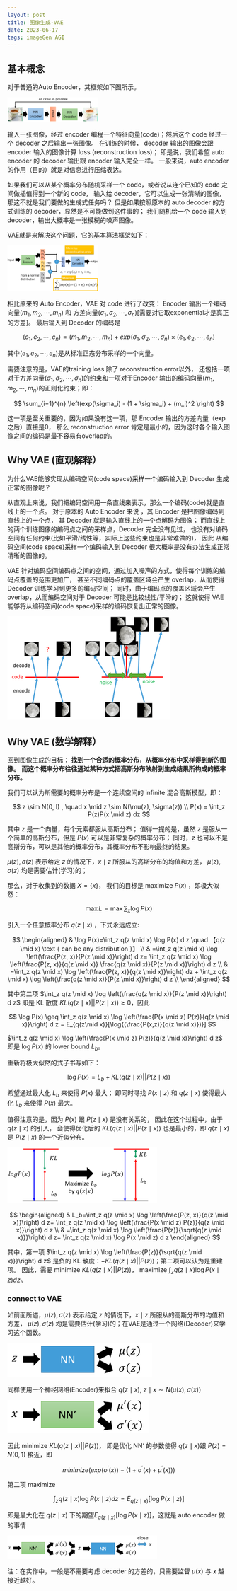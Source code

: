 ```yaml
---
layout: post
title: 图像生成-VAE
date: 2023-06-17
tags: imageGen AGI
---
```


## 基本概念

对于普通的Auto Encoder，其框架如下图所示。

<img src="/images/posts/imggen/VAE_00.png" alt="Auto Encoder" style="zoom:20%;" />
<!-- ![Auto Encoder](/images/posts/imggen/VAE_00.png) -->

输入一张图像，经过 encoder 编程一个特征向量(code)；然后这个 code 经过一个 decoder 之后输出一张图像。
在训练的时候， decoder 输出的图像会跟 encoder 输入的图像计算 loss (reconstruction loss)；
即是说，我们希望 auto encoder 的 decoder 输出跟 encoder 输入完全一样。
一般来说，auto encoder 的作用（目的）就是对信息进行压缩表达。

如果我们可以从某个概率分布随机采样一个 code，或者说从连个已知的 code 之间做插值得到一个新的 code，
输入给 decoder，它可以生成一张清晰的图像，那这不就是我们要做的生成式任务吗？
但是如果按照原本的 auto decoder 的方式训练的 decoder，显然是不可能做到这件事的；
我们随机给一个 code 输入到 decoder，输出大概率是一张模糊的噪声图像。

VAE就是来解决这个问题，它的基本算法框架如下：

<img src="/images/posts/imggen/VAE_01.png" alt="VAE" style="zoom:20%;" />
<!-- ![VAE](/images/posts/imggen/VAE_01.png) -->

相比原来的 Auto Encoder，VAE 对 code 进行了改变：
Encoder 输出一个编码向量$(m_1,m_2,\cdots,m_n)$ 和
方差向量$(\sigma_1,\sigma_2,\cdots,\sigma_n)$[需要对它取exponential才是真正的方差]。
最后输入到 Decoder 的编码是

$$
(c_1,c_2,\cdots,c_n) = (m_1,m_2,\cdots,m_n) +
exp(\sigma_1,\sigma_2,\cdots,\sigma_n) \times (e_1,e_2,\cdots,e_n)
$$

其中$(e_1,e_2,\cdots,e_n)$是从标准正态分布采样的一个向量。

需要注意的是，VAE的training loss 除了 reconstruction error以外，
还包括一项对于方差向量$(\sigma_1,\sigma_2,\cdots,\sigma_n)$的约束和一项对于Encoder
输出的编码向量$(m_1,m_2,\cdots,m_n)$的正则化约束；即：

$$
\sum_{i=1}^{n} \left(exp(\sigma_i) - (1 + \sigma_i) + (m_i)^2 \right)
$$

这一项是至关重要的，因为如果没有这一项，那 Encoder 输出的方差向量（exp之后）直接是0，
那么 reconstruction error 肯定是最小的，因为这时各个输入图像之间的编码是最不容易有overlap的。

## Why VAE (直观解释）

为什么VAE能够实现从编码空间(code space)采样一个编码输入到 Decoder 生成正常的图像呢？

从直观上来说，我们把编码空间用一条直线来表示，那么一个编码(code)就是直线上的一个点。
对于原本的 Auto Encoder 来说 ，其 Encoder 是把图像编码到直线上的一个点，
其 Decoder 就是输入直线上的一个点解码为图像；
而直线上的两个训练图像的编码点之间的采样点，Decoder 完全没有见过，
也没有对编码空间有任何约束(比如平滑/线性等，实际上这些约束也是非常难做的)，
因此 从编码空间(code space)采样一个编码输入到 Decoder 很大概率是没有办法生成正常清晰的图像的。

VAE 针对编码空间编码点之间的空间，通过加入噪声的方式，使得每个训练的编码点覆盖的范围更加广，
甚至不同编码点的覆盖区域会产生 overlap，从而使得 Decoder 训练学习到更多的编码空间；
同时，由于编码点的覆盖区域会产生 overlap，从而编码空间对于 Decoder 可能是比较线性/平滑的；
这就使得 VAE 能够将从编码空间(code space)采样的编码恢复出正常的图像。

<img src="/images/posts/imggen/VAE_02.png" alt="intuitiveVAE" style="zoom:36%;" />
<!-- ![intuitive VAE](/images/posts/imggen/VAE_02.png) -->

## Why VAE (数学解释）

回到[图像生成的目标](https://iyuqinl.github.io/2023/04/image_generation_concept/)：
**找到一个合适的概率分布，从概率分布中采样得到新的图像。**
**而这个概率分布往往通过某种方式把高斯分布映射到生成结果所构成的概率分布。**

我们可以认为所需要的概率分布是一个连续空间的 infinite 混合高斯模型，即：

$$
z \sim N(0, I) , \quad x \mid z \sim N(\mu(z), \sigma(z)) \\
P(x) = \int_z P(z)P(x \mid z) dz
$$

其中 $z$ 是一个向量，每个元素都服从高斯分布；
值得一提的是，虽然 $z$ 是服从一个简单的高斯分布，但是 $P(x)$ 可以是非常复杂的概率分布；
同时，$z$ 也可以不是高斯分布，可以是其他的概率分布，其概率分布不影响最终的结果。

$\mu(z), \sigma(z)$ 表示给定 $z$ 的情况下，$x \mid z$ 所服从的高斯分布的均值和方差，
$\mu(z), \sigma(z)$ 均是需要估计(学习)的；

那么，对于收集到的数据 $X = \{x\}$，
我们的目标是 maximize $P(x)$ ，即极大似然：

$$
 \max L = \max \sum_{x} \log P(x)
$$

引入一个任意概率分布 $q(z \mid x)$ ，下式永远成立:

$$
\begin{aligned}
& \log P(x)=\int_z q(z \mid x) \log P(x) d z \quad 【q(z \mid x)
\text { can be any distribution }】 \\
& =\int_z q(z \mid x) \log \left(\frac{P(z, x)}{P(z \mid x)}\right) d z=
\int_z q(z \mid x) \log \left(\frac{P(z, x)}{q(z \mid x)}
\frac{q(z \mid x)}{P(z \mid x)}\right) d z \\
& =\int_z q(z \mid x) \log \left(\frac{P(z, x)}{q(z \mid x)}\right) dz +
\int_z q(z \mid x) \log \left(\frac{q(z \mid x)}{P(z \mid x)}\right) d z \\
\end{aligned}
$$

其中第二项 $\int_z q(z \mid x) \log \left(\frac{q(z \mid x)}{P(z \mid x)}\right) d z$
即是 KL 散度 $KL\left(q(z\mid x) || P(z \mid x) \right)\geq 0$，因此

$$
\log P(x) \geq \int_z q(z \mid x)
\log \left(\frac{P(x \mid z) P(z)}{q(z \mid x)}\right) d z =
E_{q(z\mid x)}[\log{(\frac{P(x,z)}{q(z \mid x)})}]
$$

$\int_z q(z \mid x) \log \left(\frac{P(x \mid z) P(z)}{q(z \mid x)}\right) d z$
即是 $\log P(x)$ 的 lower bound $L_b$。

重新将极大似然的式子书写如下：

$$
\log P(x) = L_b + KL\left(q(z\mid x) || P(z \mid x) \right)
$$

希望通过最大化 $L_b$ 来使得 $P(x)$  最大；
即同时寻找 $P(x\mid z)$ 和 $q(z \mid x)$
使得最大化 $L_b$ 来使得 $P(x)$  最大。

值得注意的是，因为 $P(x)$
跟 $P(z \mid x)$ 是没有关系的，
因此在这个过程中，由于 $q(z \mid x)$ 的引入，
会使得优化后的 $KL\left(q(z\mid x) || P(z \mid x) \right)$
也是最小的，即 $q(z \mid x)$ 是
$P(z \mid x)$ 的一个近似分布。

<img src="/images/posts/imggen/VAE_03.png" alt="log likely" style="zoom:33%;" />
<!-- ![log likely](/images/posts/imggen/VAE_03.png) -->

$$
\begin{aligned}
& L_b=\int_z q(z \mid x) \log \left(\frac{P(z, x)}{q(z \mid x)}\right) d z=
\int_z q(z \mid x) \log \left(\frac{P(x \mid z) P(z)}{q(z \mid x)}\right) d z \\
& =\int_z q(z \mid x) \log \left(\frac{P(z)}{\sqrt{q(z \mid x)}}\right) d z+
\int_z q(z \mid x) \log P(x \mid z) d z
\end{aligned}
$$

其中，第一项 $\int_z q(z \mid x) \log \left(\frac{P(z)}{\sqrt{q(z \mid x)}}\right) d z$
是负的 KL 散度：$-KL(q(z\mid x) || P(z))$；第二项可以认为是重建项。
因此，需要 minimize $KL(q(z\mid x) || P(z))$，
maximize $\int_z q(z \mid x) \log P(x \mid z) d z$。

### connect to VAE

如前面所述，$\mu(z), \sigma(z)$ 表示给定 $z$ 的情况下，$x \mid z$ 所服从的高斯分布的均值和方差，
$\mu(z), \sigma(z)$ 均是需要估计(学习)的；在VAE是通过一个网络(Decoder)来学习这个函数。

<img src="/images/posts/imggen/VAE_04.png" alt="VAE Decoder" style="zoom:33%;" />
<!-- ![VAE Decoder](/images/posts/imggen/VAE_04.png) -->

同样使用一个神经网络(Encoder)来拟合 $q(z \mid x)$,
$z \mid x \sim N(\mu(x), \sigma(x))$

<img src="/images/posts/imggen/VAE_05.png" alt="VAE Encoder" style="zoom:33%;" />
<!-- ![VAE Encoder](/images/posts/imggen/VAE_05.png) -->

因此 minimize $KL(q(z\mid x) || P(z))$，
即是优化 NN‘ 的参数使得 $q(z \mid x)$跟
 $P(z) = N(0, 1)$ 接近，即

$$
minimize \left(exp(\sigma^{\prime}(x)) -
(1 + \sigma^{\prime}(x) + \mu^{\prime}(x)) \right)
$$

第二项 maximize

$$
\int_z q(z \mid x) \log P(x \mid z) d z = E_{q(z \mid x)}[\log P(x \mid z)]
$$

即是最大化在 $q(z \mid x)$
下的期望$E_{q(z \mid x)}[\log P(x \mid z)]$，这就是 auto encoder 做的事情

<img src="/images/posts/imggen/VAE_06.png" alt="VAE" style="zoom:33%;" />
<!-- ![VAE](/images/posts/imggen/VAE_06.png) -->

注：在实作中，一般是不需要考虑 decoder 的方差的，只需要监督 $\mu(x)$
与 $x$ 越接近越好。
